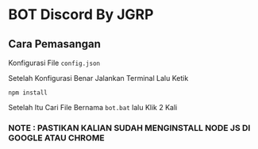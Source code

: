 # BOT Discord By JGRP

## Cara Pemasangan

Konfigurasi File `config.json`


Setelah Konfigurasi Benar Jalankan Terminal Lalu Ketik

```
npm install
```

Setelah Itu Cari File Bernama `bot.bat`
lalu Klik 2 Kali



### NOTE : PASTIKAN KALIAN SUDAH MENGINSTALL NODE JS DI GOOGLE ATAU CHROME
